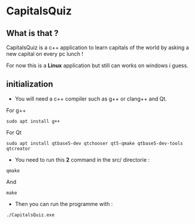# CapitalsQuiz



## What is that ?
CapitalsQuiz is a c++ application to learn capitals of the world by asking a new capital on every pc lunch !

For now this is a **Linux** application but still can works on windows i guess.


## initialization

- You will need a c++ compiler such as g++ or clang++ and Qt.

For g++
```
sudo apt install g++
```
For Qt
```
sudo apt install qtbase5-dev qtchooser qt5-qmake qtbase5-dev-tools qtcreator
```

- You need to run this **2** command in the src/ directorie :

```
qmake
```
And
```
make
```
- Then you can run the programme with :

```
./CapitalsQuiz.exe
```
